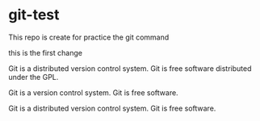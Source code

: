 # git-test
This repo is create for practice the git command

this is the first change

Git is a distributed version control system.
Git is free software distributed under the GPL.

Git is a version control system.
Git is free software.

Git is a distributed version control system.
Git is free software.